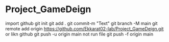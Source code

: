 # Project_GameDeign

import github
git init
git add .
git commit-m "Text"
git branch -M main
git remote add origin https://github.com/Ekkarat02-lab/Project_GameDeign.git or likn github
git push -u origin main not run file git push -f origin main
